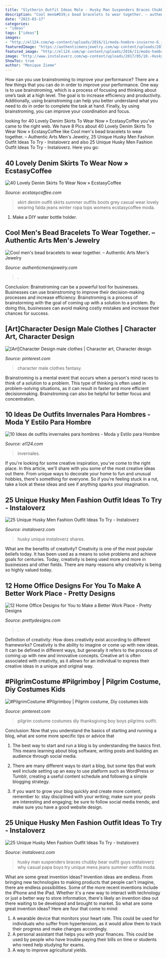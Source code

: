 ```yaml
---
title: "Slytherin Outfit Ideas Male - Husky Man Suspenders Braces Chubby Bear Outfit Guys Instaloverz Why Casual Papa Boys Try Unique Mens Jeans Summer Outfits Moda"
description: "Cool men&#039;s bead bracelets to wear together. – authentic arts men&#039;s jewelry"
date: "2023-03-17"
categories:
- "ideas"
tags: ["ideas"]
images:
- "http://el124.com/wp-content/uploads/2016/11/moda-hombre-invierno-6.jpg"
featuredImage: "https://authenticmensjewelry.com/wp-content/uploads/2019/05/20190514_2303578141285398969843327.jpg"
featured_image: "http://el124.com/wp-content/uploads/2016/11/moda-hombre-invierno-6.jpg"
image: "http://www.instaloverz.com/wp-content/uploads/2017/05/10.-Husky-Men-Fashion.jpg"
ShowToc: true
author: "Monique Zieme"
---
```



How can you use brainstroming to improve your performance?
There are a few things that you can do in order to improve your performance. One way is to use brainstroming, which is a process of focusing and thinking about one’s task at a high level. The goal is to increase efficiency and productivity. Additionally, using brainstroming can help you better understand what you need to do in order to complete the task at hand. Finally, by using brainstroming, you can improve your coordination and focus.

	

		
looking for 40 Lovely Denim Skirts To Wear Now » EcstasyCoffee you've came to the right web. We have 8 Pics about 40 Lovely Denim Skirts To Wear Now » EcstasyCoffee like Cool men&#039;s bead bracelets to wear together. – Authentic Arts Men&#039;s Jewelry, 25 Unique Husky Men Fashion Outfit Ideas To Try - Instaloverz and also 25 Unique Husky Men Fashion Outfit Ideas To Try - Instaloverz. Here you go:
		
    
## 40 Lovely Denim Skirts To Wear Now » EcstasyCoffee

<img loading=lazy src="https://i1.wp.com/www.ecstasycoffee.com/wp-content/uploads/2016/10/Denim-Skirt-Outfit5.jpg" onerror="this.onerror=null;this.src='https://tse4.mm.bing.net/th?id=OIP.5BMhRnCsbho0WxPc0WzN3QAAAA&amp;pid=15.1';" alt="40 Lovely Denim Skirts To Wear Now » EcstasyCoffee">

_Source: ecstasycoffee.com_

>skirt denim outfit skirts summer outfits boots grey casual wear lovely wearing falda jeans winter ropa tops womens ecstasycoffee moda. 

	

1. Make a DIY water bottle holder.

    
## Cool Men&#039;s Bead Bracelets To Wear Together. – Authentic Arts Men&#039;s Jewelry

<img loading=lazy src="https://authenticmensjewelry.com/wp-content/uploads/2019/05/20190514_2303578141285398969843327.jpg" onerror="this.onerror=null;this.src='https://tse1.mm.bing.net/th?id=OIP.SdgxDIo5tfvJ9i6ol5T6ngHaJ4&amp;pid=15.1';" alt="Cool men&#039;s bead bracelets to wear together. – Authentic Arts Men&#039;s Jewelry">

_Source: authenticmensjewelry.com_

>. 

	

Conclusion: Brainstroming can be a powerful tool for businesses.
Businesses can use brainstroming to improve their decision-making processes and increase efficiency. Brainstroming is a process of brainstorming with the goal of coming up with a solution to a problem. By doing this, businesses can avoid making costly mistakes and increase their chances for success.

    
## [Art]Character Design Male Clothes | Character Art, Character Design

<img loading=lazy src="https://i.pinimg.com/736x/70/bf/c9/70bfc96efa61321341e886eea7059704.jpg" onerror="this.onerror=null;this.src='https://tse4.mm.bing.net/th?id=OIP.QRZqPFOP_j6K8j9EpBIhSAHaKt&amp;pid=15.1';" alt="[Art]Character Design male clothes | Character art, Character design">

_Source: pinterest.com_

>character male clothes fantasy. 

	

Brainstroming is a mental event that occurs when a person's mind races to think of a solution to a problem. This type of thinking is often used in problem-solving situations, as it can result in faster and more efficient decisionmaking. Brainstroming can also be helpful for better focus and concentration.

    
## 10 Ideas De Outfits Invernales Para Hombres - Moda Y Estilo Para Hombre

<img loading=lazy src="http://el124.com/wp-content/uploads/2016/11/moda-hombre-invierno-6.jpg" onerror="this.onerror=null;this.src='https://tse1.mm.bing.net/th?id=OIP.BNaWR0wKjbXr2GnhV2UMpwHaLG&amp;pid=15.1';" alt="10 Ideas de outfits invernales para hombres - Moda y Estilo para Hombre">

_Source: el124.com_

>invernales. 

	

If you're looking for some creative inspiration, you've come to the right place. In this article, we'll share with you some of the most creative ideas out there. From unique ways to decorate your home to fun and unusual hobbies, there's something for everyone. So if you're feeling stuck in a rut, take a look at these ideas and see if anything sparks your imagination.

    
## 25 Unique Husky Men Fashion Outfit Ideas To Try - Instaloverz

<img loading=lazy src="http://www.instaloverz.com/wp-content/uploads/2017/05/27.-Husky-Men.jpg" onerror="this.onerror=null;this.src='https://tse3.mm.bing.net/th?id=OIP.-5kWvY9OiUEaB5_4U7jqfQAAAA&amp;pid=15.1';" alt="25 Unique Husky Men Fashion Outfit Ideas To Try - Instaloverz">

_Source: instaloverz.com_

>husky unique instaloverz shares. 

	

What are the benefits of creativity?
Creativity is one of the most popular beliefs today. It has been used as a means to solve problems and achieve goals for centuries. Today, creativity is being used more and more in businesses and other fields. There are many reasons why creativity is being so highly valued today.

    
## 12 Home Office Designs For You To Make A Better Work Place - Pretty Designs

<img loading=lazy src="http://www.prettydesigns.com/wp-content/uploads/2014/09/Black-Home-Office.jpeg" onerror="this.onerror=null;this.src='https://tse2.mm.bing.net/th?id=OIP.jg_rIZY4ZxxXLBi0fC4LYQHaLH&amp;pid=15.1';" alt="12 Home Office Designs for You to Make a Better Work Place - Pretty Designs">

_Source: prettydesigns.com_

>. 

	

Definition of creativity: How does creativity exist according to different frameworks?
Creativity is the ability to imagine or come up with new ideas. It can be defined in different ways, but generally it refers to the process of coming up with new and innovative concepts. Creative art is often associated with creativity, as it allows for an individual to express their creative ideas in a unique and original way.

    
## #PilgrimCostume #Pilgrimboy | Pilgrim Costume, Diy Costumes Kids

<img loading=lazy src="https://i.pinimg.com/736x/3a/c5/13/3ac513397d0362a886cf06cf721b653c--pilgrim-costume-pilgrims.jpg" onerror="this.onerror=null;this.src='https://tse4.mm.bing.net/th?id=OIP.KMliV0aSo5ncn9uR1j99EAHaK2&amp;pid=15.1';" alt="#PilgrimCostume #Pilgrimboy | Pilgrim costume, Diy costumes kids">

_Source: pinterest.com_

>pilgrim costume costumes diy thanksgiving boy boys pilgrims outfit. 

	

Conclusion: Now that you understand the basics of starting and running a blog, what are some more specific tips or advice that
1. The best way to start and run a blog is by understanding the basics first. This means learning about blog software, writing posts and building an audience through social media.
2. There are many different ways to start a blog, but some tips that work well include setting up an easy to use platform such as WordPress or Tumblr, creating a useful content schedule and following a simple blogging strategy.

3. If you want to grow your blog quickly and create more content, remember to: stay disciplined with your writing; make sure your posts are interesting and engaging; be sure to follow social media trends; and make sure you have a good website design.

    
## 25 Unique Husky Men Fashion Outfit Ideas To Try - Instaloverz

<img loading=lazy src="http://www.instaloverz.com/wp-content/uploads/2017/05/10.-Husky-Men-Fashion.jpg" onerror="this.onerror=null;this.src='https://tse4.mm.bing.net/th?id=OIP.sRCPPt2_a9D1xC1Yk1IlWAHaJ4&amp;pid=15.1';" alt="25 Unique Husky Men Fashion Outfit Ideas To Try - Instaloverz">

_Source: instaloverz.com_

>husky man suspenders braces chubby bear outfit guys instaloverz why casual papa boys try unique mens jeans summer outfits moda. 

	

What are some great invention ideas?
Invention ideas are endless. From bringing new technologies to making products that people can't imagine, there are endless possibilities. Some of the more recent inventions include the iPhone and the iPad. Whether it's a new way to interact with technology or just a better way to store information, there's likely an invention idea out there waiting to be developed and brought to market. So what are some great invention ideas? Here are four that come to mind: 
1) A wearable device that monitors your heart rate. This could be used for individuals who suffer from hypertension, as it would allow them to track their progress and make changes accordingly. 
2) A personal assistant that helps you with your finances. This could be used by people who have trouble paying their bills on time or students who need help studying for exams. 
3) A way to improve agricultural yields.

